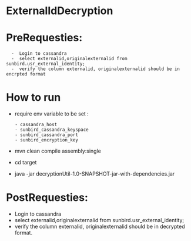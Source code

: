 # ExternalIdDecryption
# PreRequesties: 
      -  Login to cassandra
      -  select externalid,originalexternalid from sunbird.usr_external_identity;
      -  verify the column externalid, originalexternalid should be in encrpted format
# How to run
  - require env variable to be set : </br>
  
        - cassandra_host
        - sunbird_cassandra_keyspace
        - sunbird_cassandra_port
        - sunbird_encryption_key
   
   - mvn clean compile assembly:single
   - cd target
   - java -jar decryptionUtil-1.0-SNAPSHOT-jar-with-dependencies.jar 
     
# PostRequesties:
   - Login to cassandra
   - select externalid,originalexternalid from sunbird.usr_external_identity;
   - verify the column externalid, originalexternalid should be in decrypted format.
